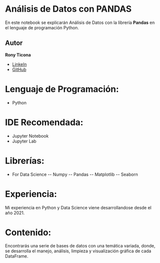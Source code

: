 # Análisis de Datos con PANDAS
En este notebook se explicarán Análisis de Datos con la librería **Pandas** en el lenguaje de programación Python.

## Autor
**Rony Ticona**

* [LinkeIn](https://www.linkedin.com/in/ronyticona1/)
* [GitHub](https://ronyticona1.github.io/Mi_Portafolio/)

# Lenguaje de Programación:
- Python

# IDE Recomendada:
- Jupyter Notebook
- Jupyter Lab

# Librerías:
- For Data Science
-- Numpy
-- Pandas
-- Matplotlib
-- Seaborn

# Experiencia:
Mi experiencia en Python y Data Science viene desarrollandose desde el año 2021.

# Contenido:
Encontrarás una serie de bases de datos con una temática variada, donde, se desarrolla el manejo, análisis, limpieza y visualización gráfica de cada DataFrame.
